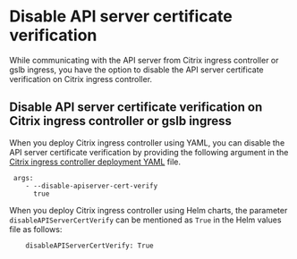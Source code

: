 # Disable API server certificate verification

While communicating with the API server from Citrix ingress controller or gslb ingress, you have the option to disable the API server certificate verification on Citrix ingress controller.

## Disable API server certificate verification on Citrix ingress controller or gslb ingress

When you deploy Citrix ingress controller using YAML, you can disable the API server certificate verification by providing the following argument in the [Citrix ingress controller deployment YAML](https://github.com/netscaler/netscaler-k8s-ingress-controller/blob/master/deployment/baremetal/citrix-k8s-ingress-controller.yaml) file.

     args:
        - --disable-apiserver-cert-verify
          true

When you deploy Citrix ingress controller using Helm charts, the parameter `disableAPIServerCertVerify` can be mentioned as `True` in the Helm values file as follows:

        disableAPIServerCertVerify: True
